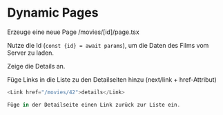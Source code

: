 # Dynamic Pages

Erzeuge eine neue Page /movies/[id]/page.tsx

Nutze die Id (`const {id} = await params`), um die Daten des Films vom Server zu laden.

Zeige die Details an.

Füge Links in die Liste zu den Detailseiten hinzu (next/link + href-Attribut)

```ts
<Link href="/movies/42">details</Link>

Füge in der Detailseite einen Link zurück zur Liste ein.
```
